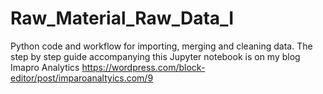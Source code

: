 # Raw_Material_Raw_Data_I
Python code and workflow for importing, merging and cleaning data. 
The step by step guide accompanying this Jupyter notebook is on my blog Imapro Analytics https://wordpress.com/block-editor/post/imparoanaltyics.com/9 
